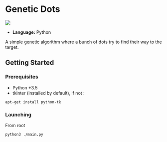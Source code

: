 # Genetic Dots

[![](http://img.youtube.com/vi/Box4UPPac50/0.jpg)](http://www.youtube.com/watch?v=Box4UPPac50 "")

- **Language:** Python

A simple genetic algorithm where a bunch of dots try to find their way to the target.

## Getting Started


### Prerequisites

- Python +3.5
- tkinter (installed by default), if not :

```
apt-get install python-tk
```

### Launching


From root

```
python3 ./main.py
```
